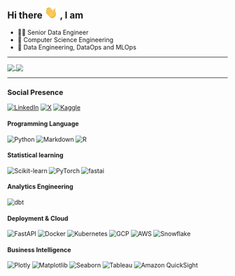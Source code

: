 ## Hi there <img src="https://github.com/ABSphreak/ABSphreak/blob/master/gifs/Hi.gif" width="30"> , I am
- 👨‍💻 Senior Data Engineer
- 📜 Computer Science Engineering
- 🎯 Data Engineering, DataOps and MLOps

---

<a href="https://github.com/anuraghazra/github-readme-stats">
  <img align="center" src="https://github-readme-stats-xi-eosin-87.vercel.app/api?username=nitish-raj&hide=prs&show_icons=true&theme=noctis_minimus" />
</a>
<a href="https://github.com/anuraghazra/github-readme-stats">
  <img align="center" src="https://github-readme-stats-xi-eosin-87.vercel.app/api/top-langs/?username=nitish-raj&layout=compact" />
</a>  

---

### Social Presence
[![LinkedIn](https://img.shields.io/badge/LinkedIn-0A66C2?style=flat-square&logo=linkedin&logoColor=white)](https://www.linkedin.com/in/nitish-raj/)
[![X](https://img.shields.io/badge/X-000000?style=flat-square&logo=x&logoColor=white)](https://x.com/thenitishraj/)
[![Kaggle](https://img.shields.io/badge/Kaggle-20BEFF?style=flat-square&logo=kaggle&logoColor=white)](https://www.kaggle.com/nitishraj)

  
#### Programming Language

![Python](https://img.shields.io/badge/Python-3776AB?style=flat-square&logo=python&logoColor=white)
![Markdown](https://img.shields.io/badge/Markdown-000000?style=flat-square&logo=markdown&logoColor=white)
![R](https://img.shields.io/badge/R-276DC3?style=flat-square&logo=r&logoColor=white)

#### Statistical learning
![Scikit-learn](https://img.shields.io/badge/Scikit--learn-F7931E?style=flat-square&logo=scikitlearn&logoColor=white)
![PyTorch](https://img.shields.io/badge/PyTorch-EE4C2C?style=flat-square&logo=pytorch&logoColor=white)
![fastai](https://img.shields.io/badge/fastai-242760?style=flat-square&logo=fastai&logoColor=white)
  
#### Analytics Engineering
![dbt](https://img.shields.io/badge/dbt-FF694B?style=flat-square&logo=dbt&logoColor=white)

#### Deployment & Cloud
![FastAPI](https://img.shields.io/badge/FastAPI-009688?style=flat-square&logo=fastapi&logoColor=white)
![Docker](https://img.shields.io/badge/Docker-2496ED?style=flat-square&logo=docker&logoColor=white)
![Kubernetes](https://img.shields.io/badge/Kubernetes-326CE5?style=flat-square&logo=kubernetes&logoColor=white)
![GCP](https://img.shields.io/badge/Google%20Cloud-4285F4?style=flat-square&logo=googlecloud&logoColor=white)
![AWS](https://img.shields.io/badge/AWS-232F3E?style=flat-square&logo=amazonaws&logoColor=white)
![Snowflake](https://img.shields.io/badge/Snowflake-56B9EB?style=flat-square&logo=snowflake&logoColor=white)

#### Business Intelligence
![Plotly](https://img.shields.io/badge/Plotly-3F4F75?style=flat-square&logo=plotly&logoColor=white)
![Matplotlib](https://img.shields.io/badge/Matplotlib-11557C?style=flat-square&logo=matplotlib&logoColor=white)
![Seaborn](https://img.shields.io/badge/Seaborn-76B900?style=flat-square&logoColor=white)
![Tableau](https://img.shields.io/badge/Tableau-E97627?style=flat-square&logo=tableau&logoColor=white)
![Amazon QuickSight](https://img.shields.io/badge/Amazon%20QuickSight-2D6EFB?style=flat-square&logo=amazonaws&logoColor=white)

<!--
**nitish-raj/nitish-raj** is a ✨ _special_ ✨ repository because its `README.md` (this file) appears on your GitHub profile.

Here are some ideas to get you started:

- 🔭 I’m currently working on ...
- 🌱 I’m currently learning ...
- 👯 I’m looking to collaborate on ...
- 🤔 I’m looking for help with ...
- 💬 Ask me about ...
- 📫 How to reach me: ...
- 😄 Pronouns: ...
- ⚡ Fun fact: ...
-->
